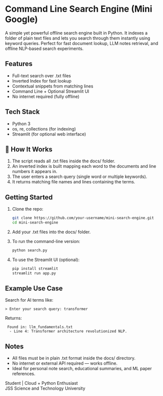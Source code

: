 # Command Line Search Engine (Mini Google)

A simple yet powerful offline search engine built in Python. It indexes a folder of plain text files and lets you search through them instantly using keyword queries. Perfect for fast document lookup, LLM notes retrieval, and offline NLP-based search experiments.

## Features

-  Full-text search over .txt files
-  Inverted Index for fast lookup
-  Contextual snippets from matching lines
-  Command Line + Optional Streamlit UI
-  No internet required (fully offline)

## Tech Stack

- Python 3
- os, re, collections (for indexing)
- Streamlit (for optional web interface)

## 🧪 How It Works

1. The script reads all .txt files inside the docs/ folder.
2. An inverted index is built mapping each word to the documents and line numbers it appears in.
3. The user enters a search query (single word or multiple keywords).
4. It returns matching file names and lines containing the terms.

## Getting Started

1. Clone the repo:
   ```bash
   git clone https://github.com/your-username/mini-search-engine.git
   cd mini-search-engine
   ```

2. Add your .txt files into the docs/ folder.

3. To run the command-line version:
   ```bash
   python search.py
   ```

4. To use the Streamlit UI (optional):
   ```bash
   pip install streamlit
   streamlit run app.py
   ```

## Example Use Case

Search for AI terms like:
```
> Enter your search query: transformer
```
Returns:
```
 Found in: llm_fundamentals.txt
  - Line 4: Transformer architecture revolutionized NLP.
```

## Notes

- All files must be in plain .txt format inside the docs/ directory.
- No internet or external API required — works offline.
- Ideal for personal note search, educational summaries, and ML paper references.


Student | Cloud + Python Enthusiast  
JSS Science and Technology University  
